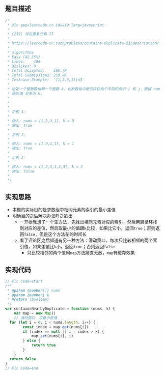 ## 题目描述
```js
/*
 * @lc app=leetcode.cn id=219 lang=javascript
 *
 * [219] 存在重复元素 II
 *
 * https://leetcode-cn.com/problems/contains-duplicate-ii/description/
 *
 * algorithms
 * Easy (42.55%)
 * Likes:    306
 * Dislikes: 0
 * Total Accepted:    106.7K
 * Total Submissions: 250.8K
 * Testcase Example:  '[1,2,3,1]\n3'
 *
 * 给定一个整数数组和一个整数 k，判断数组中是否存在两个不同的索引 i 和 j，使得 nums [i] = nums [j]，并且 i 和 j 的差的
 * 绝对值 至多为 k。
 *
 *
 *
 * 示例 1:
 *
 * 输入: nums = [1,2,3,1], k = 3
 * 输出: true
 *
 * 示例 2:
 *
 * 输入: nums = [1,0,1,1], k = 1
 * 输出: true
 *
 * 示例 3:
 *
 * 输入: nums = [1,2,3,1,2,3], k = 2
 * 输出: false
 *
 */
```

## 实现思路
* 本题的实际目的是求数组中相同元素的索引的最小差值
* 明确目的之后解决办法呼之欲出
  * 一开始我想了一个笨方法，先找出相同元素对应的索引，然后两层循环找到对应的差值，然后取最小的值跟`k`比较，如果比它小，返回`true`；否则返回`false`，但是这个方法花的时间长
  * 看了评论区之后知道有另一种方法：滑动窗口，每次只比较相邻的两个索引值，如果差值比`k`小，返回`true`；否则返回`false`
    * 只比较相邻的两个值用`map`方法简直无敌，`map`有缓存效果
## 实现代码
```js
// @lc code=start
/**
 * @param {number[]} nums
 * @param {number} k
 * @return {boolean}
 */
var containsNearbyDuplicate = function (nums, k) {
	var map = new Map()
	// 滑动窗口，求最小差值
  for (let i = 0; i < nums.length; i++) {
		const index = map.get(nums[i])
		if (index == null || i - index > k) {
			map.set(nums[i], i)
		} else {
			return true
		}
	}
  return false
}
// @lc code=end
```
